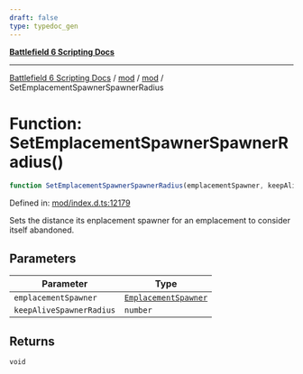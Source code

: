 ```yaml
---
draft: false
type: typedoc_gen
---
```


[**Battlefield 6 Scripting Docs**](../../../_index.md)

***

[Battlefield 6 Scripting Docs](../../../_index.md) / [mod](../../_index.md) / [mod](../_index.md) / SetEmplacementSpawnerSpawnerRadius

# Function: SetEmplacementSpawnerSpawnerRadius()

```ts
function SetEmplacementSpawnerSpawnerRadius(emplacementSpawner, keepAliveSpawnerRadius): void;
```

Defined in: [mod/index.d.ts:12179](https://github.com/battlefield-portal-community/portal-docs/blob/6d87e21c5922a3efb03c634dbe98e5fe6e797672/generators/santiago/mod/index.d.ts#L12179)

Sets the distance its enplacement spawner for an emplacement to consider itself abandoned.

## Parameters

| Parameter | Type |
| ------ | ------ |
| `emplacementSpawner` | [`EmplacementSpawner`](../EmplacementSpawner/_index.md) |
| `keepAliveSpawnerRadius` | `number` |

## Returns

`void`
